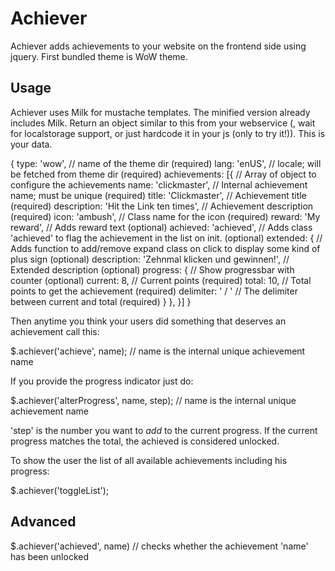 Achiever
========

Achiever adds achievements to your website on the frontend side using jquery. First bundled theme is WoW theme. 

Usage
-----

Achiever uses Milk for mustache templates. The minified version already includes Milk.
Return an object similar to this from your webservice (, wait for localstorage support, or just hardcode it in your js (only to try it!)). This is your data.


  {
    type: 'wow', // name of the theme dir (required)
    lang: 'enUS', // locale; will be fetched from theme dir (required)
    achievements: [{ // Array of object to configure the achievements
      name: 'clickmaster', // Internal achievement name; must be unique (required)
      title: 'Clickmaster', // Achievement title (required)
      description: 'Hit the Link ten times', // Achievement description (required)
      icon: 'ambush', // Class name for the icon (required)
      reward: 'My reward', // Adds reward text (optional)
      achieved: 'achieved', // Adds class 'achieved' to flag the achievement in the list on init. (optional)
      extended: { // Adds function to add/remove expand class on click to display some kind of plus sign (optional)
        description: 'Zehnmal klicken und gewinnen!', // Extended description (optional)
        progress: { // Show progressbar with counter (optional)
          current: 8, // Current points (required)
          total: 10, // Total points to get the achievement (required)
          delimiter: ' / ' // The delimiter between current and total (required)
        }
      },
    }]
  }
  
Then anytime you think your users did something that deserves an achievement call this:

  $.achiever('achieve', name); // name is the internal unique achievement name
  
If you provide the progress indicator just do:

  $.achiever('alterProgress', name, step); // name is the internal unique achievement name

'step' is the number you want to _add_ to the current progress. If the current progress matches the total, the achieved is considered unlocked.

To show the user the list of all available achievements including his progress:

  $.achiever('toggleList');
  
Advanced
--------

  $.achiever('achieved', name) // checks whether the achievement 'name' has been unlocked